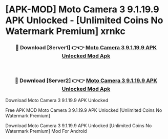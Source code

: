 # [APK-MOD] Moto Camera 3 9.1.19.9 APK Unlocked - [Unlimited Coins No Watermark Premium] xrnkc



<div align="center">
<h3>🔴 Download [Server1] 👉👉 <a href="https://momento.my/?title=Moto_Camera_3_9.1.19.9_APK_Unlocked">Moto Camera 3 9.1.19.9 APK Unlocked Mod Apk</a></h3><br>

<h3>🔴 Download [Server2] 👉👉 <a href="https://momento.my/?title=Moto_Camera_3_9.1.19.9_APK_Unlocked">Moto Camera 3 9.1.19.9 APK Unlocked Mod Apk</a></h3>
</div>



Download Moto Camera 3 9.1.19.9 APK Unlocked 

Free APK MOD Moto Camera 3 9.1.19.9 APK Unlocked [Unlimited Coins No Watermark Premium]

Download Moto Camera 3 9.1.19.9 APK Unlocked [Unlimited Coins No Watermark Premium] Mod For Android
